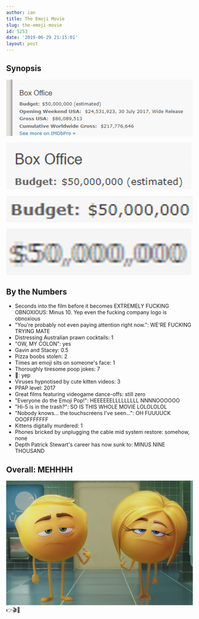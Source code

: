 ```yaml
---
author: ian
title: The Emoji Movie
slug: the-emoji-movie
id: 5253
date: '2019-06-29 21:15:01'
layout: post
---
```


## Synopsis

![](/blog/2019/06/image.png)

![](/blog/2019/06/1.png)

![](/blog/2019/06/2.png)

![](/blog/2019/06/3.png)

## By the Numbers

*   Seconds into the film before it becomes EXTREMELY FUCKING OBNOXIOUS: Minus 10\. Yep even the fucking company logo is obnoxious
*   "You're probably not even paying attention right now.": WE'RE FUCKING TRYING MATE
*   Distressing Australian prawn cocktails: 1
*   "OW, MY COLON": yes
*   Gavin and Stacey: 0.5
*   Pizza boobs stolen: 2
*   Times an emoji sits on someone's face: 1
*   Thoroughly tiresome poop jokes: 7
*   🍆: yep
*   Viruses hypnotised by cute kitten videos: 3
*   PPAP level: 2017
*   Great films featuring videogame dance-offs: still zero
*   "Everyone do the Emoji Pop!": HEEEEEELLLLLLLLL NNNNOOOOOO
*   "Hi-5 is in the trash?": SO IS THIS WHOLE MOVIE LOLOLOLOL
*   "Nobody knows... the touchscreens I've seen...": OH FUUUUCK OOOFFFFFFF
*   Kittens digitally murdered: 1
*   Phones bricked by unplugging the cable mid system restore: somehow, none
*   Depth Patrick Stewart's career has now sunk to: MINUS NINE THOUSAND

## Overall: MEHHHH  
![](/blog/2019/06/emoji-movie-4-e1561835901731.png)  
👉🎬💩